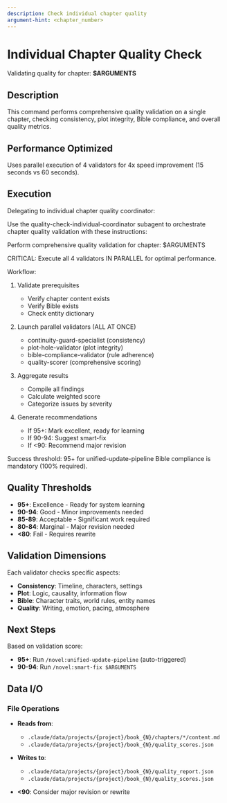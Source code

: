```yaml
---
description: Check individual chapter quality
argument-hint: <chapter_number>
---
```


# Individual Chapter Quality Check

Validating quality for chapter: **$ARGUMENTS**

## Description

This command performs comprehensive quality validation on a single chapter, checking consistency, plot integrity, Bible compliance, and overall quality metrics.

## Performance Optimized

Uses parallel execution of 4 validators for 4x speed improvement (15 seconds vs 60 seconds).

## Execution

Delegating to individual chapter quality coordinator:

Use the quality-check-individual-coordinator subagent to orchestrate chapter quality validation with these instructions:

Perform comprehensive quality validation for chapter: $ARGUMENTS

CRITICAL: Execute all 4 validators IN PARALLEL for optimal performance.

Workflow:
1. Validate prerequisites
   - Verify chapter content exists
   - Verify Bible exists
   - Check entity dictionary

2. Launch parallel validators (ALL AT ONCE)
   - continuity-guard-specialist (consistency)
   - plot-hole-validator (plot integrity)
   - bible-compliance-validator (rule adherence)
   - quality-scorer (comprehensive scoring)

3. Aggregate results
   - Compile all findings
   - Calculate weighted score
   - Categorize issues by severity

4. Generate recommendations
   - If 95+: Mark excellent, ready for learning
   - If 90-94: Suggest smart-fix
   - If <90: Recommend major revision

Success threshold: 95+ for unified-update-pipeline
Bible compliance is mandatory (100% required).

## Quality Thresholds

- **95+**: Excellence - Ready for system learning
- **90-94**: Good - Minor improvements needed
- **85-89**: Acceptable - Significant work required
- **80-84**: Marginal - Major revision needed
- **<80**: Fail - Requires rewrite

## Validation Dimensions

Each validator checks specific aspects:
- **Consistency**: Timeline, characters, settings
- **Plot**: Logic, causality, information flow
- **Bible**: Character traits, world rules, entity names
- **Quality**: Writing, emotion, pacing, atmosphere

## Next Steps

Based on validation score:
- **95+**: Run `/novel:unified-update-pipeline` (auto-triggered)
- **90-94**: Run `/novel:smart-fix $ARGUMENTS`

## Data I/O

### File Operations
- **Reads from**:
  - `.claude/data/projects/{project}/book_{N}/chapters/*/content.md`
  - `.claude/data/projects/{project}/book_{N}/quality_scores.json`

- **Writes to**:
  - `.claude/data/projects/{project}/book_{N}/quality_report.json`
  - `.claude/data/projects/{project}/book_{N}/quality_scores.json`

- **<90**: Consider major revision or rewrite